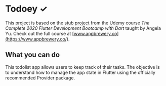 # Todoey ✓

This project is based on the [stub project](https://github.com/londonappbrewery/flash-chat-flutter) from the Udemy course *The Complete 2020 Flutter Development Bootcamp with Dart* taught by Angela Yu. Check out the full course at [www.appbrewery.co](https://www.appbrewery.co/).

## What you can do

This todolist app allows users to keep track of their tasks.
The objective is to understand how to manage the app state in Flutter using the officially recommended Provider package.